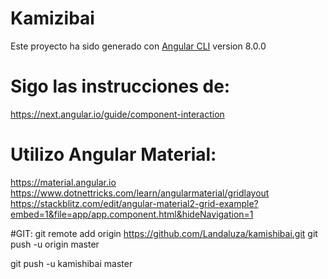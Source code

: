 # Kamizibai
Este proyecto ha sido generado con [Angular CLI](https://github.com/angular/angular-cli) version 8.0.0

# Sigo las instrucciones de:
https://next.angular.io/guide/component-interaction


# Utilizo Angular Material:
https://material.angular.io
https://www.dotnettricks.com/learn/angularmaterial/gridlayout
https://stackblitz.com/edit/angular-material2-grid-example?embed=1&file=app/app.component.html&hideNavigation=1



#GIT:
git remote add origin https://github.com/Landaluza/kamishibai.git
git push -u origin master

git push -u kamishibai master



